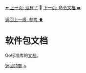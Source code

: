 [⬅️ 上一页: 没有了](#) 🚦 [下一页: 命令文档 ➡️](命令文档.md)

[返回上一级: 参考 ⬆️](../参考.md)

# 软件包文档

Go标准库的[文档](https://go.dev/pkg/  "https://go.dev/pkg/ ")。

[返回顶部 🔝](#软件包文档)
